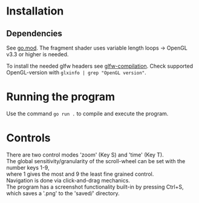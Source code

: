 # Installation
## Dependencies
See [go.mod](go.mod).
The fragment shader uses variable length loops -> OpenGL v3.3 or higher is needed.

To install the needed glfw headers see [glfw-compilation](https://www.glfw.org/docs/3.3/compile.html).
Check supported OpenGL-version with `glxinfo | grep "OpenGL version"`.

# Running the program
Use the command `go run .` to compile and execute the program.

# Controls
There are two control modes 'zoom' (Key S) and 'time' (Key T). \
The global sensitivity/granularity of the scroll-wheel can be set with the number keys 1-9, \
where 1 gives the most and 9 the least fine grained control. \
Navigation is done via click-and-drag mechanics. \
The program has a screenshot functionality built-in by pressing Ctrl+S, \
which saves a '.png' to the 'saved/' directory.